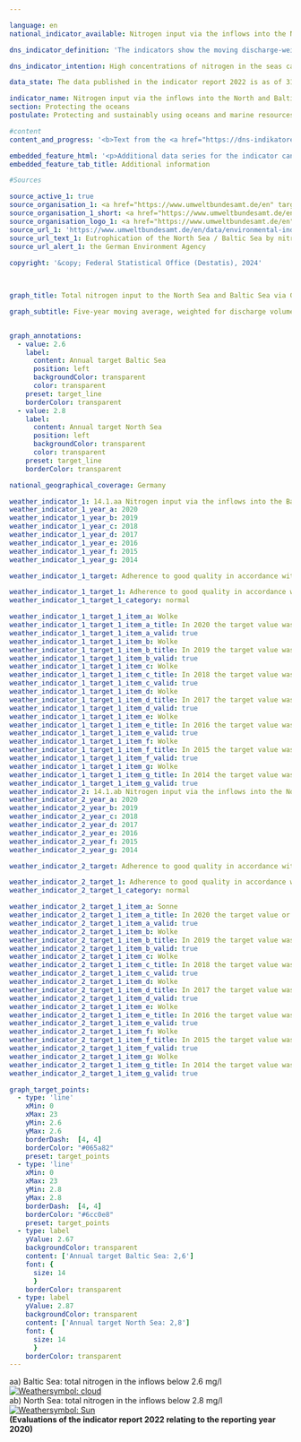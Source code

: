 ```yaml
---

language: en        
national_indicator_available: Nitrogen input via the inflows into the North and Baltic Seas        

dns_indicator_definition: 'The indicators show the moving discharge-weighted five-year average of nitrogen concentrations in milligrams (<abbr title="Miligrams" tabindex="0">mg</abbr>) of nitrogen per litre (<abbr title="Litre" tabindex="0">l</abbr>) of water discharged from rivers into the North Sea and the Baltic Sea.<sup>1</sup><br><br><small><sup>1</sup>Regarding the North Sea, these are the following rivers: Eider, Elbe, Ems, Weser, Rhein, Treene, Aarlau, Bongsieler Kanal and Miele. As far as the Baltic Sea is concerned, these are the following rivers: Peene, Trave, Warnow, Langballigau, Füsinger Au, Koseler Au, Schwentine, Kossau, Goddesdorfer Au, Oldenburger Graben, Aalbeck, Schwartau, Lippingau, Hagener Au, Barthe, Duvenbaek, Hellbach, Maurine, Recknitz, Ryck, Stepenitz, Uecker, Wallensteingraben and Zarow.</small>'        

dns_indicator_intention: High concentrations of nitrogen in the seas can lead to eutrophication effects such as oxygen depletion, the loss of biodiversity and to the destruction of fish spawning grounds. Therefore, the input of nitrogen should stay below 2.8&nbsp;<abbr title="Miligrams" tabindex="0">mg</abbr> nitrogen per litre discharge for the rivers flowing into the North Sea and below 2.6&nbsp;<abbr title="Miligrams per litre" tabindex="0">mg/l</abbr> for the rivers flowing into the Baltic Sea. This aligns with the management targets of the Ordinance on the Protection of Surface Waters (<abbr title="Oberflächengewässerverordnung" tabindex="0">OGewV</abbr>), which were agreed in implementation of the Water Framework Directive, as well as with those of the Marine Strategy Framework Directive and the Baltic Sea Action Plan.        

data_state: The data published in the indicator report 2022 is as of 31 October 2022. The data shown on this platform is updated regularly, so that more current data may be available online than published in the <a href="https://dns-indikatoren.de/en/publications_reports/">indicator report 2022</a>.        

indicator_name: Nitrogen input via the inflows into the North and Baltic Seas        
section: Protecting the oceans        
postulate: Protecting and sustainably using oceans and marine resources        

#content         
content_and_progress: '<b>Text from the <a href="https://dns-indikatoren.de/en/publications_reports/">Indicator Report 2022&nbsp;</a></b><br><br>One of the main causes of nitrogen inputs reaching the North and Baltic Seas via inflows is nitrogen surplus in agriculture, which is measured in indicator 2.1.a. Like nitrogen, phosphorus also leads to eutrophication. Phosphorus pollution in rivers is examined separately in indicator 6.1.a.<br><br>The calculations for this indicator use monitoring data on nitrogen concentrations and on the discharge volumes of small and major rivers flowing into the North and Baltic Seas, which the German Environment Agency collates as reported by the Länder and by river basin commissions. Data is also included for smaller rivers which do not flow directly into the North or Baltic Sea but are tributaries to larger rivers. In these cases, the data for each river are taken from its last monitoring site before the confluence. The Rhine is also included in the figures, even though its estuary is not in Germany. The data for the Rhine were recorded at the point where it leaves Germany (monitoring site at Bimmen, Kleve).<br><br>The nitrogen concentrations for each river are weighted for discharge volume, so that major rivers which discharge large qualities of water have a greater influence on the average that smaller ones. To prevent the graph being distorted by single extreme events like floods or droughts, which can result in anomalously very high or very low nitrogen inputs, the values are depicted as a five-year moving average.<br><br>The average nitrogen concentration for all North and Baltic Sea inflows, weighted for discharge volume, has followed a downward trend since the beginning of the time series, with the reduction in concentration more marked for the North Sea than the Baltic. The 2016-2020&nbsp;average for the North Sea inflows was a concentration of 2.8&nbsp;<abbr title="Miligrams per litre" tabindex="0">mg/l</abbr> and reached jointly the target value for the first time. For rivers flowing into the Baltic Sea, the average concentration was 3.1&nbsp;<abbr title="Miligrams per litre" tabindex="0">mg/l</abbr> for the same period and, thus, exceeded the upper limit of 2.6&nbsp;<abbr title="Miligrams per litre" tabindex="0">mg/l</abbr>.<br><br>In contrast to the aggregated indicator 14.1.a “Nitrogen inputs via the inflows into the North and Baltic Seas”, each river by itself has to meet the management target to achieve good quality, as defined by the Ordinance on the Protection of Surface Waters. The target is neither achieved for the North Sea nor the Baltic Sea.<br><br>Of the three major inflows into the Baltic Sea, the Peene, the Trave and the Warnow, only the latter had already reached the management target by 2016-2020. Nevertheless, Peene and Trave showed a small reduction in concentration across the five-year averages by 0.1&nbsp;<abbr title="Miligrams per litre" tabindex="0">mg/l</abbr>. In some of the smaller Baltic Sea inflows, concentrations of nitrogen are still several times higher than the management target, with values of up to 5.9&nbsp;<abbr title="Miligrams per litre" tabindex="0">mg/l</abbr>, and the target was only reached by a quarter of the smaller Baltic Sea inflows.<br><br>Of the North Sea inflows, only the Rhine met the management target in the period 2016&nbsp;to 2020, and, hence, was mainly responsible for the joint achievement of the weighted for discharge volume target value. The five-year averages of nitrogen concentrations decreased for all major North Sea inflows (Ems, Weser, Rhein and Eider) by 0.1&nbsp;to 0.2&nbsp;<abbr title="Miligrams per litre" tabindex="0">mg/l</abbr>, except for the Elbe. A slight decline was also measured by the five-year averages of nitrogen concentrations for the small North Sea inflows. Accordingly, the values were between 2.6&nbsp;<abbr title="Miligrams per litre" tabindex="0">mg/l</abbr> and 3.5&nbsp;<abbr title="Miligrams per litre" tabindex="0">mg/l</abbr> in the period from 2016-2020.'        

embedded_feature_html: '<p>Additional data series for the indicator can be found <a href="https://dnsTestEnvironment.github.io/dns-indicators/public/AddInfos/en/14_1_a.pdf" target="_blank" >here</a>.</p><br><small>Note: You can display the PDF document directly in your browser or download the PDF document and open it with a PDF reader of your choice. We will be happy to advise you.</small>'
embedded_feature_tab_title: Additional information        

#Sources        

source_active_1: true
source_organisation_1: <a href="https://www.umweltbundesamt.de/en" target="_blank" onclick="return confirm_alert('the German Environment Agency', 'En')">German Environment Agency (as reported by the Länder and by river basin commissions</a>
source_organisation_1_short: <a href="https://www.umweltbundesamt.de/en" target="_blank" onclick="return confirm_alert('the German Environment Agency', 'En')">German Environment Agency (as reported by the Länder and by river basin commissions</a>
source_organisation_logo_1: <a href="https://www.umweltbundesamt.de/en" target="_blank" onclick="return confirm_alert('the German Environment Agency', 'En')"><img src="https://dnsTestEnvironment.github.io/dns-indicators/public/OrgImgEn/uba.png" alt="German Environment Agency (as reported by the Länder and by river basin commissions" title=" Click here to visit the homepage of the organizationGerman Environment Agency (as reported by the Länder and by river basin commissions" style="height:60px; width:148px; border:transparent"/></a>
source_url_1: 'https://www.umweltbundesamt.de/en/data/environmental-indicators/indicator-eutrophication-of-the-north-sea-baltic-sea'
source_url_text_1: Eutrophication of the North Sea / Baltic Sea by nitrogen
source_url_alert_1: the German Environment Agency
        
copyright: '&copy; Federal Statistical Office (Destatis), 2024'        

        

graph_title: Total nitrogen input to the North Sea and Baltic Sea via German inflows        

graph_subtitle: Five-year moving average, weighted for discharge volume        


graph_annotations:
  - value: 2.6
    label:
      content: Annual target Baltic Sea
      position: left
      backgroundColor: transparent
      color: transparent
    preset: target_line
    borderColor: transparent
  - value: 2.8
    label:
      content: Annual target North Sea
      position: left
      backgroundColor: transparent
      color: transparent
    preset: target_line
    borderColor: transparent                

national_geographical_coverage: Germany        

weather_indicator_1: 14.1.aa Nitrogen input via the inflows into the Baltic Sea
weather_indicator_1_year_a: 2020
weather_indicator_1_year_b: 2019
weather_indicator_1_year_c: 2018
weather_indicator_1_year_d: 2017
weather_indicator_1_year_e: 2016
weather_indicator_1_year_f: 2015
weather_indicator_1_year_g: 2014

weather_indicator_1_target: Adherence to good quality in accordance with the Ordinance on the Protection of Surface Waters (Oberflächengewässerver-ordnung) (annual averages for total nitro-gen in rivers flowing into the Baltic may not exceed 2.6&nbsp;<abbr title="Miligrams per litre" tabindex="0">mg/l</abbr>)

weather_indicator_1_target_1: Adherence to good quality in accordance with the Ordinance on the Protection of Surface Waters (Oberflächengewässerver-ordnung) (annual averages for total nitro-gen in rivers flowing into the Baltic may not exceed 2.6&nbsp;<abbr title="Miligrams per litre" tabindex="0">mg/l</abbr>)
weather_indicator_1_target_1_category: normal

weather_indicator_1_target_1_item_a: Wolke
weather_indicator_1_target_1_item_a_title: In 2020 the target value was not reached, but the average development pointed in the desired direction.
weather_indicator_1_target_1_item_a_valid: true
weather_indicator_1_target_1_item_b: Wolke
weather_indicator_1_target_1_item_b_title: In 2019 the target value was not reached, but the average development pointed in the desired direction.
weather_indicator_1_target_1_item_b_valid: true
weather_indicator_1_target_1_item_c: Wolke
weather_indicator_1_target_1_item_c_title: In 2018 the target value was not reached, but the average development pointed in the desired direction.
weather_indicator_1_target_1_item_c_valid: true
weather_indicator_1_target_1_item_d: Wolke
weather_indicator_1_target_1_item_d_title: In 2017 the target value was not reached, but the average development pointed in the desired direction.
weather_indicator_1_target_1_item_d_valid: true
weather_indicator_1_target_1_item_e: Wolke
weather_indicator_1_target_1_item_e_title: In 2016 the target value was not reached, but the average development pointed in the desired direction.
weather_indicator_1_target_1_item_e_valid: true
weather_indicator_1_target_1_item_f: Wolke
weather_indicator_1_target_1_item_f_title: In 2015 the target value was not reached, but the average development pointed in the desired direction.
weather_indicator_1_target_1_item_f_valid: true
weather_indicator_1_target_1_item_g: Wolke
weather_indicator_1_target_1_item_g_title: In 2014 the target value was not reached, but the average development pointed in the desired direction.
weather_indicator_1_target_1_item_g_valid: true
weather_indicator_2: 14.1.ab Nitrogen input via the inflows into the North Sea
weather_indicator_2_year_a: 2020
weather_indicator_2_year_b: 2019
weather_indicator_2_year_c: 2018
weather_indicator_2_year_d: 2017
weather_indicator_2_year_e: 2016
weather_indicator_2_year_f: 2015
weather_indicator_2_year_g: 2014

weather_indicator_2_target: Adherence to good quality in accordance with the Ordinance on the Protection of Surface Waters (annual averages for total nitrogen in rivers flowing into the North Sea may not exceed 2.8&nbsp;<abbr title="Miligrams per litre" tabindex="0">mg/l</abbr>)

weather_indicator_2_target_1: Adherence to good quality in accordance with the Ordinance on the Protection of Surface Waters (annual averages for total nitrogen in rivers flowing into the North Sea may not exceed 2.8&nbsp;<abbr title="Miligrams per litre" tabindex="0">mg/l</abbr>)
weather_indicator_2_target_1_category: normal

weather_indicator_2_target_1_item_a: Sonne
weather_indicator_2_target_1_item_a_title: In 2020 the target value or a better value was achieved and the average change did not point in the direction of deterioration.
weather_indicator_2_target_1_item_a_valid: true
weather_indicator_2_target_1_item_b: Wolke
weather_indicator_2_target_1_item_b_title: In 2019 the target value was not reached, but the average development pointed in the desired direction.
weather_indicator_2_target_1_item_b_valid: true
weather_indicator_2_target_1_item_c: Wolke
weather_indicator_2_target_1_item_c_title: In 2018 the target value was not reached, but the average development pointed in the desired direction.
weather_indicator_2_target_1_item_c_valid: true
weather_indicator_2_target_1_item_d: Wolke
weather_indicator_2_target_1_item_d_title: In 2017 the target value was not reached, but the average development pointed in the desired direction.
weather_indicator_2_target_1_item_d_valid: true
weather_indicator_2_target_1_item_e: Wolke
weather_indicator_2_target_1_item_e_title: In 2016 the target value was not reached, but the average development pointed in the desired direction.
weather_indicator_2_target_1_item_e_valid: true
weather_indicator_2_target_1_item_f: Wolke
weather_indicator_2_target_1_item_f_title: In 2015 the target value was not reached, but the average development pointed in the desired direction.
weather_indicator_2_target_1_item_f_valid: true
weather_indicator_2_target_1_item_g: Wolke
weather_indicator_2_target_1_item_g_title: In 2014 the target value was not reached, but the average development pointed in the desired direction.
weather_indicator_2_target_1_item_g_valid: true        

graph_target_points:
  - type: 'line'
    xMin: 0
    xMax: 23
    yMin: 2.6
    yMax: 2.6
    borderDash:  [4, 4]
    borderColor: "#065a82"
    preset: target_points
  - type: 'line'
    xMin: 0
    xMax: 23
    yMin: 2.8
    yMax: 2.8
    borderDash:  [4, 4]
    borderColor: "#6cc0e8"
    preset: target_points
  - type: label
    yValue: 2.67
    backgroundColor: transparent
    content: ['Annual target Baltic Sea: 2,6']
    font: {
      size: 14
      }
    borderColor: transparent
  - type: label
    yValue: 2.87
    backgroundColor: transparent
    content: ['Annual target North Sea: 2,8']
    font: {
      size: 14
      }
    borderColor: transparent        
---
```



<div>
  <div class="my-header">
    <label class="default">aa) Baltic Sea: total nitrogen in the inflows below 2.6&nbsp;mg/l
      <a href="https://dnsTestEnvironment.github.io/dns-indicators/en/status"><img src="https://sdg-indikatoren.de/public/Wettersymbole/Wolke.png" title="In 2020 the target value was not reached, but the average development pointed in the desired direction." alt="Weathersymbol: cloud"/>
      </a>
    </label>
  </div>
</div>
<div>
  <div class="my-header">
    <label class="default">ab) North Sea: total nitrogen in the inflows below 2.8&nbsp;mg/l
      <a href="https://dnsTestEnvironment.github.io/dns-indicators/en/status"><img src="https://sdg-indikatoren.de/public/Wettersymbole/Sonne.png" title="In 2020 the target value or a better value was achieved and the average change did not point in the direction of deterioration." alt="Weathersymbol: Sun"/>
      </a>
    </label>
  </div>
</div>
<div class="my-header-note">
  <label class="default"><b>(Evaluations of the indicator report 2022 relating to the reporting year 2020)
  </b></label>
</div>